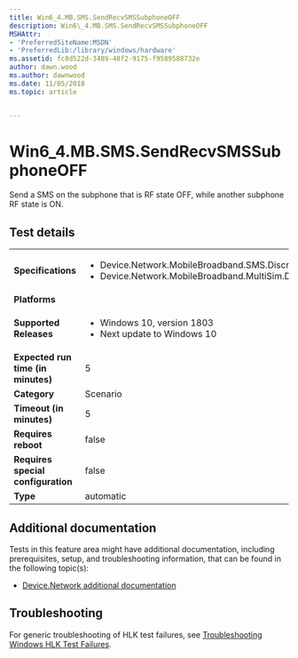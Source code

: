 ```yaml
---
title: Win6_4.MB.SMS.SendRecvSMSSubphoneOFF
description: Win6\_4.MB.SMS.SendRecvSMSSubphoneOFF
MSHAttr:
- 'PreferredSiteName:MSDN'
- 'PreferredLib:/library/windows/hardware'
ms.assetid: fc8d522d-3489-48f2-9175-f9589588732e
author: dawn.wood
ms.author: dawnwood
ms.date: 11/05/2018
ms.topic: article


---
```


# Win6_4.MB.SMS.SendRecvSMSSubphoneOFF


Send a SMS on the subphone that is RF state OFF, while another subphone RF state is ON.

## Test details

|||
|---|---|
| **Specifications**  | <ul><li>Device.Network.MobileBroadband.SMS.Discretional</li><li>Device.Network.MobileBroadband.MultiSim.Discretional</li></ul> |  
| **Platforms**   | <ul></ul> |
| **Supported Releases** | <ul><li>Windows 10, version 1803</li><li>Next update to Windows 10</li></ul> |
|**Expected run time (in minutes)**| 5 |
|**Category**| Scenario |
|**Timeout (in minutes)**| 5 |
|**Requires reboot**| false |
|**Requires special configuration**| false |
|**Type**| automatic |



## <span id="Additional_documentation"></span><span id="additional_documentation"></span><span id="ADDITIONAL_DOCUMENTATION"></span>Additional documentation


Tests in this feature area might have additional documentation, including prerequisites, setup, and troubleshooting information, that can be found in the following topic(s):

-   [Device.Network additional documentation](device-network-additional-documentation.md)

## <span id="Troubleshooting"></span><span id="troubleshooting"></span><span id="TROUBLESHOOTING"></span>Troubleshooting


For generic troubleshooting of HLK test failures, see [Troubleshooting Windows HLK Test Failures](../user/troubleshooting-windows-hlk-test-failures.md).










